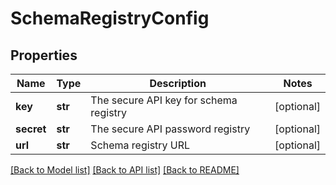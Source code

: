 # SchemaRegistryConfig


## Properties
Name | Type | Description | Notes
------------ | ------------- | ------------- | -------------
**key** | **str** | The secure API key for schema registry | [optional] 
**secret** | **str** | The secure API password registry | [optional] 
**url** | **str** | Schema registry URL | [optional] 

[[Back to Model list]](../README.md#documentation-for-models) [[Back to API list]](../README.md#documentation-for-api-endpoints) [[Back to README]](../README.md)


